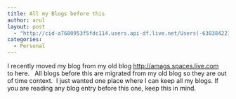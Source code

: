 ```yaml
---
title: All my Blogs before this
author: arul
layout: post
  - "http://cid-a7680953f5fdc114.users.api-df.live.net/Users(-6383842215583694572)/Blogs('A7680953F5FDC114!113')/Entries('A7680953F5FDC114!511')?authkey=NzXxYOsM*PI%24"
categories:
  - Personal
---
```

<div id="msgcns!A7680953F5FDC114!511" class="bvMsg">
  <p>
    I recently moved my blog from my old blog <a href="http://amags.spaces.live.com">http://amags.spaces.live.com</a>   to here.   All blogs before this are migrated from my old blog so they are out of time context.  I just wanted one place where I can keep all my blogs. If you are reading any blog entry before this one, keep this in mind.
  </p>
</div>
